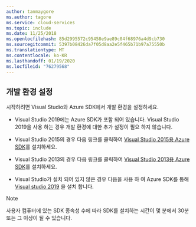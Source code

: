 ```yaml
---
author: tanmaygore
ms.author: tagore
ms.service: cloud-services
ms.topic: include
ms.date: 11/25/2018
ms.openlocfilehash: 85d2995572c95458e9ae89c04f68976a4d9cb730
ms.sourcegitcommit: 5397b08426da7f05d8aa2e5f465b71b97a75550b
ms.translationtype: MT
ms.contentlocale: ko-KR
ms.lasthandoff: 01/19/2020
ms.locfileid: "76279568"
---
```

## <a name="setupdevenv"></a>개발 환경 설정
시작하려면 Visual Studio와 Azure SDK에서 개발 환경을 설정하세요.

* Visual Studio 2019에는 Azure SDK가 포함 되어 있습니다. Visual Studio 2019을 사용 하는 경우 개발 환경에 대한 추가 설정이 필요 하지 않습니다.
* Visual Studio 2015의 경우 다음 링크를 클릭하여 [Visual Studio 2015용 Azure SDK](https://go.microsoft.com/fwlink/?linkid=518003)를 설치하세요.
* Visual Studio 2013의 경우 다음 링크를 클릭하여 [Visual Studio 2013용 Azure SDK](https://go.microsoft.com/fwlink/?LinkID=324322)를 설치하세요.

* Visual Studio가 설치 되어 있지 않은 경우 다음을 사용 하 여 Azure SDK를 통해 [Visual studio 2019](https://www.visualstudio.com/) 을 설치 합니다.

> [!NOTE]
> 사용자 컴퓨터에 있는 SDK 종속성 수에 따라 SDK를 설치하는 시간이 몇 분에서 30분 또는 그 이상이 될 수 있습니다.
>
>
